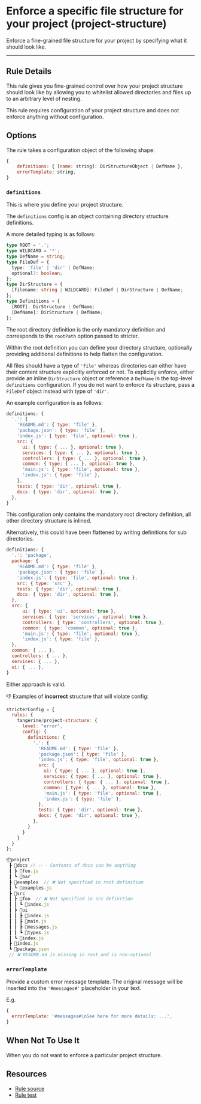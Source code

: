 # Enforce a specific file structure for your project (project-structure)

Enforce a fine-grained file structure for your project by specifying what it should look like.

---

## Rule Details

This rule gives you fine-grained control over how your project structure should look like by allowing you to
whitelist allowed directories and files up to an arbitrary level of nesting.

This rule requires configuration of your project structure and does not enforce anything without configuration.

## Options

The rule takes a configuration object of the following shape:

```js
{
    definitions: { [name: string]: DirStructureObject | DefName },
    errorTemplate: string,
}
```

### `definitions`

This is where you define your project structure.

The `definitions` config is an object containing directory structure definitions.

A more detailed typing is as follows:

```ts
type ROOT = '.';
type WILDCARD = '*';
type DefName = string;
type FileDef = {
  type: 'file' | 'dir' | DefName;
  optional?: boolean;
};
type DirStructure = {
  [filename: string | WILDCARD]: FileDef | DirStructure | DefName;
};
type Definitions = {
  [ROOT]: DirStructure | DefName;
  [DefName]: DirStructure | DefName;
};
```

The root directory definition is the only mandatory definition and corresponds to the `rootPath` option passed to stricter.

Within the root definition you can define your directory structure, optionally providing additional definitions to help flatten
the configuration.

All files should have a type of `'file'` whereas directories can either have their content structure explicitly enforced or not. To explicitly enforce, either provide an inline `DirStructure` object or reference a `DefName` in the top-level `definitions` configuration. If you do not want to enforce its structure, pass a `FileDef` object instead with type of `'dir'`.

An example configuration is as follows:

```js
definitions: {
  '.': {
    'README.md': { type: 'file' },
    'package.json': { type: 'file' },
    'index.js': { type: 'file', optional: true },
    src: {
      ui: { type: { ... }, optional: true },
      services: { type: { ... }, optional: true },
      controllers: { type: { ... }, optional: true },
      common: { type: { ... }, optional: true },
      'main.js': { type: 'file', optional: true },
      'index.js': { type: 'file' },
    },
    tests: { type: 'dir', optional: true },
    docs: { type: 'dir', optional: true },
  },
}
```

This configuration only contains the mandatory root directory definition, all other directory structure is inlined.

Alternatively, this could have been flattened by writing definitions for sub directories.

```js
definitions: {
  '.': 'package',
  package: {
    'README.md': { type: 'file' },
    'package.json': { type: 'file' },
    'index.js': { type: 'file', optional: true },
    src: { type: 'src' },
    tests: { type: 'dir', optional: true },
    docs: { type: 'dir', optional: true },
  },
  src: {
      ui: { type: 'ui', optional: true },
      services: { type: 'services', optional: true },
      controllers: { type: 'controllers', optional: true },
      common: { type: 'common', optional: true },
      'main.js': { type: 'file', optional: true },
      'index.js': { type: 'file' },
  },
  common: { ... },
  controllers: { ... },
  services: { ... },
  ui: { ... },
}
```

Either approach is valid.

👎 Examples of **incorrect** structure that will violate config:

```js
stricterConfig = {
  rules: {
    tangerine/project-structure: {
      level: "error",
      config: {
        definitions: {
          '.': {
            'README.md': { type: 'file' },
            'package.json': { type: 'file' },
            'index.js': { type: 'file', optional: true },
            src: {
              ui: { type: { ... }, optional: true },
              services: { type: { ... }, optional: true },
              controllers: { type: { ... }, optional: true },
              common: { type: { ... }, optional: true },
              'main.js': { type: 'file', optional: true },
              'index.js': { type: 'file' },
            },
            tests: { type: 'dir', optional: true },
            docs: { type: 'dir', optional: true },
          },
        }
      }
    }
  }
};

📦project
 ┣ 📂docs // ✅ - Contents of docs can be anything
 ┃ ┣ 📜foo.js
 ┃ ┗ 📂bar
 ┣ 📂examples  // ❌ Not specified in root definition
 ┃ ┗ 📜examples.js
 ┣ 📂src
 ┃ ┣ 📂foo  // ❌ Not specified in src definition
 ┃ ┃ ┗ 📜index.js
 ┃ ┣ 📂ui
 ┃ ┃ ┣ 📜index.js
 ┃ ┃ ┣ 📜main.js
 ┃ ┃ ┣ 📜messages.js
 ┃ ┃ ┗ 📜types.js
 ┃ ┗ 📜index.js
 ┣ 📜index.js
 ┗ 📜package.json
 // ❌ README.md is missing in root and is non-optional
```

### `errorTemplate`

Provide a custom error message template. The original message will be inserted into the `'#messages#'` placeholder in your text.

E.g.

```js
{
  errorTemplate: '#messages#\nSee here for more details: ...',
}
```

## When Not To Use It

When you do not want to enforce a particular project structure.

## Resources

- [Rule source](./index.js)
- [Rule test](./test.js)
